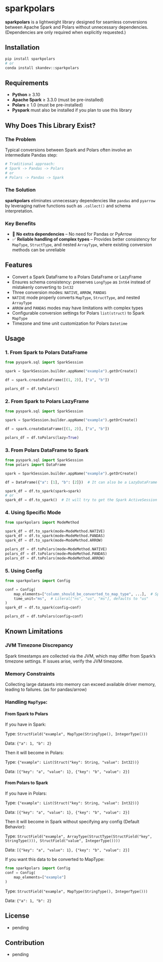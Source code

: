 # sparkpolars

**sparkpolars** is a lightweight library designed for seamless conversions between Apache Spark and Polars without unnecessary dependencies. (Dependencies are only required when explicitly requested.)

## Installation

```sh
pip install sparkpolars
# or
conda install skandev::sparkpolars
```

## Requirements

- **Python** ≥ 3.10  
- **Apache Spark** ≥ 3.3.0 (must be pre-installed)  
- **Polars** ≥ 1.0 (must be pre-installed)  
- **Pyspark** must also be installed if you plan to use this library  

## Why Does This Library Exist?

### The Problem

Typical conversions between Spark and Polars often involve an intermediate Pandas step:

```python
# Traditional approach:
# Spark -> Pandas -> Polars
# or
# Polars -> Pandas -> Spark
```

### The Solution

**sparkpolars** eliminates unnecessary dependencies like `pandas` and `pyarrow` by leveraging native functions such as `.collect()` and schema interpretation.

### Key Benefits

- 🚀 **No extra dependencies** – No need for Pandas or PyArrow  
- ✅ **Reliable handling of complex types** – Provides better consistency for `MapType`, `StructType`, and nested `ArrayType`, where existing conversion methods can be unreliable  

## Features

- Convert a Spark DataFrame to a Polars DataFrame or LazyFrame
- Ensures schema consistency: preserves `LongType` as `Int64` instead of mistakenly converting to `Int32`
- Three conversion modes: `NATIVE`, `ARROW`, `PANDAS`
- `NATIVE` mode properly converts `MapType`, `StructType`, and nested `ArrayType`
- `ARROW` and `PANDAS` modes may have limitations with complex types
- Configurable conversion settings for Polars `list(struct)` to Spark `MapType`
- Timezone and time unit customization for Polars `Datetime`

## Usage

### 1. From Spark to Polars DataFrame

```python
from pyspark.sql import SparkSession

spark = SparkSession.builder.appName("example").getOrCreate()

df = spark.createDataFrame([(1, 2)], ["a", "b"])

polars_df = df.toPolars()
```

### 2. From Spark to Polars LazyFrame

```python
from pyspark.sql import SparkSession

spark = SparkSession.builder.appName("example").getOrCreate()

df = spark.createDataFrame([(1, 2)], ["a", "b"])

polars_df = df.toPolars(lazy=True)
```

### 3. From Polars DataFrame to Spark

```python
from pyspark.sql import SparkSession
from polars import DataFrame

spark = SparkSession.builder.appName("example").getOrCreate()

df = DataFrame({"a": [1], "b": [2]})  # It can also be a LazyDataFrame

spark_df = df.to_spark(spark=spark)
# or 
spark_df = df.to_spark()  # It will try to get the Spark ActiveSession
```

### 4. Using Specific Mode

```python
from sparkpolars import ModeMethod

spark_df = df.to_spark(mode=ModeMethod.NATIVE)
spark_df = df.to_spark(mode=ModeMethod.PANDAS)
spark_df = df.to_spark(mode=ModeMethod.ARROW)

polars_df = df.toPolars(mode=ModeMethod.NATIVE)
polars_df = df.toPolars(mode=ModeMethod.PANDAS)
polars_df = df.toPolars(mode=ModeMethod.ARROW)
```

### 5. Using Config

```python
from sparkpolars import Config

conf = Config(
    map_elements=["column_should_be_converted_to_map_type", ...],  # Specify columns to convert to MapType
    time_unit="ms",  # Literal["ns", "us", "ms"], defaults to "us"
)
spark_df = df.to_spark(config=conf)

polars_df = df.toPolars(config=conf)
```

## Known Limitations

### JVM Timezone Discrepancy

Spark timestamps are collected via the JVM, which may differ from Spark’s timezone settings. If issues arise, verify the JVM timezone.

### Memory Constraints

Collecting large datasets into memory can exceed available driver memory, leading to failures. (as for pandas/arrow)

### Handling `MapType`:


#### From Spark to Polars
If you have in Spark:

Type: `StructField("example", MapType(StringType(), IntegerType()))`

Data:  `{"a": 1, "b": 2}`

Then it will become in Polars:

Type: `{"example": List(Struct("key": String, "value": Int32))}`

Data: `[{"key": "a", "value": 1}, {"key": "b", "value": 2}]`

#### From Polars to Spark
If you have in Polars:

Type: `{"example": List(Struct("key": String, "value": Int32))}`

Data: `[{"key": "a", "value": 1}, {"key": "b", "value": 2}]`

Then it will become in Spark without specifying any config (Default Behavior):

Type: `StructField("example", ArrayType(StructType(StructField("key", StringType())), StructField("value", IntegerType())))`

Data: `[{"key": "a", "value": 1}, {"key": "b", "value": 2}]`

If you want this data to be converted to MapType:

```python
from sparkpolars import Config
conf = Config(
    map_elements=["example"]
)
```

Type: `StructField("example", MapType(StringType(), IntegerType()))`

Data:  `{"a": 1, "b": 2}`

## License
- pending

## Contribution
- pending